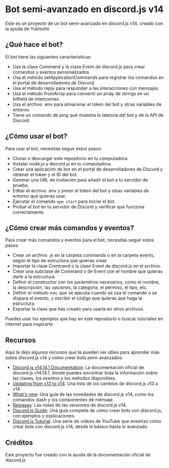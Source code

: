 # Bot semi-avanzado en discord.js v14

Este es un proyecto de un bot semi-avanzado en discord.js v14, creado con la ayuda de Yukisuhii

## ¿Qué hace el bot?

El bot tiene las siguientes características:

- Usa la clase Command y la clase Event de discord.js para crear comandos y eventos personalizados.
- Usa el método setApplicationCommands para registrar los comandos en el portal de desarrolladores de Discord.
- Usa el método reply para responder a las interacciones con mensajes.
- Usa el método fromArray para convertir un array de strings en un bitfield de intenciones.
- Usa el archivo .env para almacenar el token del bot y otras variables de entorno.
- Tiene un comando de ping que muestra la latencia del bot y de la API de Discord.

## ¿Cómo usar el bot?

Para usar el bot, necesitas seguir estos pasos:

- Clonar o descargar este repositorio en tu computadora.
- Instalar node.js y discord.js en tu computadora.
- Crear una aplicación de bot en el portal de desarrolladores de Discord y obtener el token y el ID del bot.
- Generar una URL de invitación para añadir el bot a tu servidor de prueba.
- Editar el archivo .env y poner el token del bot y otras variables de entorno que quieras usar.
- Ejecutar el comando `npm start` para iniciar el bot.
- Probar el bot en tu servidor de Discord y verificar que funciona correctamente.

## ¿Cómo crear más comandos y eventos?

Para crear más comandos y eventos para el bot, necesitas seguir estos pasos:

- Crear un archivo .js en la carpeta commands o en la carpeta events, según el tipo de estructura que quieras crear.
- Importar la clase Command o la clase Event de discord.js en el archivo.
- Crear una subclase de Command o de Event con el nombre que quieras darle a la estructura.
- Definir el constructor con los parámetros necesarios, como el nombre, la descripción, las opciones, la categoría, el permiso, el tipo, etc.
- Definir el método run, que se ejecuta cuando se usa el comando o se dispara el evento, y escribir el código que quieras que haga la estructura.
- Exportar la clase que has creado para usarla en otros archivos.

Puedes usar los ejemplos que hay en este repositorio o buscar tutoriales en internet para inspirarte.

## Recursos

Aquí te dejo algunos recursos que te pueden ser útiles para aprender más sobre discord.js v14 y cómo crear bots semi-avanzados:

- [Discord.js v14.14.1 Documentation](https://discord.js.org/#/docs/main/14.14.1/general/welcome): La documentación oficial de discord.js v14.14.1, donde puedes encontrar toda la información sobre las clases, los eventos y los métodos disponibles.
- [Updating from v13 to v14](https://discordjs.guide/additional-info/changes-in-v14.html): Una lista de los cambios de discord.js v13 a v14.
- [What's new](https://discordjs.guide/whats-new/): Una guía de las novedades de discord.js v14, como los comandos slash y los componentes de mensaje.
- [Releases](https://github.com/discordjs/discord.js/releases): Las notas de las versiones de discord.js v14.
- [Discord.js Guide](https://discordjs.guide/): Una guía completa de cómo crear bots con discord.js, con ejemplos y explicaciones.
- [Discord.js Tutorial](https://www.youtube.com/playlist?list=PLbbLC0BLaGjpyzN1rg-gK4dUqbn8eJQq4): Una serie de videos de YouTube que enseñan cómo crear bots con discord.js v14, desde lo básico hasta lo avanzado.

## Créditos

Este proyecto fue creado con la ayuda de la documentación oficial de discord.js

